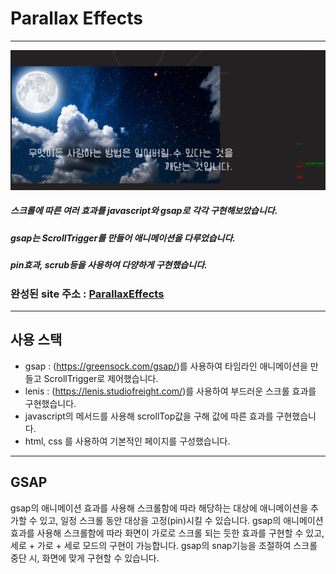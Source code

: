# Parallax Effects
-------------------------------

![parallaxEffects 썸네일이미지](/img/parallax-page.png)

##### 스크롤에 따른 여러 효과를 javascript와 gsap로 각각 구현해보았습니다.    
##### gsap는 ScrollTrigger를 만들어 애니메이션을 다루었습니다.    
##### pin효과, scrub등을 사용하여 다양하게 구현했습니다.

### 완성된 site 주소 : [ParallaxEffects][parallaxlink]
[parallaxlink]: https://jinyongjang.github.io/web2023/javascript/parallax/parallaxEffect01.html "go parallaxEffects"

------------------------------
## 사용 스택
- gsap : (https://greensock.com/gsap/)를 사용하여 타임라인 애니메이션을 만들고 ScrollTrigger로 제어했습니다.
- lenis : (https://lenis.studiofreight.com/)를 사용하여 부드러운 스크롤 효과를 구현했습니다.
- javascript의 메서드를 사용해 scrollTop값을 구해 값에 따른 효과를 구현했습니다.
- html, css 를 사용하여 기본적인 페이지를 구성했습니다.

-----------------------------------
## GSAP    
gsap의 애니메이션 효과를 사용해 스크롤함에 따라 해당하는 대상에 애니메이션을 추가할 수 있고, 일정 스크롤 동안 대상을 고정(pin)시킬 수 있습니다.
gsap의 애니메이션 효과를 사용해 스크롤함에 따라 화면이 가로로 스크롤 되는 듯한 효과를 구현할 수 있고, 세로 + 가로 + 세로 모드의 구현이 가능합니다.
gsap의 snap기능을 조절하여 스크롤 중단 시, 화면에 맞게 구현할 수 있습니다.
